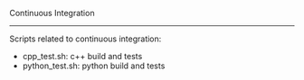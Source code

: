 Continuous Integration
**********************

Scripts related to continuous integration:

* cpp_test.sh: c++ build and tests
* python_test.sh: python build and tests
